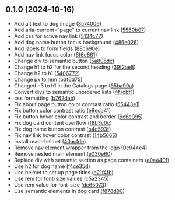 ## 0.1.0 (2024-10-16)

* Add alt text to dog image ([3c74009](https://github.com/isoteriksoftware/frontend-accessibility-interview/commit/3c74009))
* Add aria-current="page" to current nav link ([5560b07](https://github.com/isoteriksoftware/frontend-accessibility-interview/commit/5560b07))
* Add css for active nav link ([5134c77](https://github.com/isoteriksoftware/frontend-accessibility-interview/commit/5134c77))
* Add dog name button focus background ([485e026](https://github.com/isoteriksoftware/frontend-accessibility-interview/commit/485e026))
* Add labels to form fields ([88c690e](https://github.com/isoteriksoftware/frontend-accessibility-interview/commit/88c690e))
* Add nav link focus color ([6f6e861](https://github.com/isoteriksoftware/frontend-accessibility-interview/commit/6f6e861))
* Change div to semantic button ([5a805dc](https://github.com/isoteriksoftware/frontend-accessibility-interview/commit/5a805dc))
* Change h1 to h2 for the second heading ([39f2ae8](https://github.com/isoteriksoftware/frontend-accessibility-interview/commit/39f2ae8))
* Change h2 to h1 ([5406772](https://github.com/isoteriksoftware/frontend-accessibility-interview/commit/5406772))
* Change px to rem ([b3f6d75](https://github.com/isoteriksoftware/frontend-accessibility-interview/commit/b3f6d75))
* Changed h3 to h1 in the Catalogs page ([65ba99a](https://github.com/isoteriksoftware/frontend-accessibility-interview/commit/65ba99a))
* Convert divs to semantic unordered lists ([4f7cbf1](https://github.com/isoteriksoftware/frontend-accessibility-interview/commit/4f7cbf1))
* css formatting ([b762dab](https://github.com/isoteriksoftware/frontend-accessibility-interview/commit/b762dab))
* Fix about page button color contrast ratio ([55443e1](https://github.com/isoteriksoftware/frontend-accessibility-interview/commit/55443e1))
* Fix button color contrast ratio ([e9ecb41](https://github.com/isoteriksoftware/frontend-accessibility-interview/commit/e9ecb41))
* Fix button hover color contrast and border ([6c6e095](https://github.com/isoteriksoftware/frontend-accessibility-interview/commit/6c6e095))
* Fix dog card content overflow ([f8b3c0c](https://github.com/isoteriksoftware/frontend-accessibility-interview/commit/f8b3c0c))
* Fix dog name button contrast ([b4d593f](https://github.com/isoteriksoftware/frontend-accessibility-interview/commit/b4d593f))
* Fix nav link hover color contrast ([14b5665](https://github.com/isoteriksoftware/frontend-accessibility-interview/commit/14b5665))
* Install react-helmet ([40acfde](https://github.com/isoteriksoftware/frontend-accessibility-interview/commit/40acfde))
* Remove nav element wrapper from the logo ([0e944e4](https://github.com/isoteriksoftware/frontend-accessibility-interview/commit/0e944e4))
* Remove nested main element ([e030e60](https://github.com/isoteriksoftware/frontend-accessibility-interview/commit/e030e60))
* Replace div with semantic section as page containers ([e0a440f](https://github.com/isoteriksoftware/frontend-accessibility-interview/commit/e0a440f))
* Use h2 for dog name ([f4ce35d](https://github.com/isoteriksoftware/frontend-accessibility-interview/commit/f4ce35d))
* Use helmet to set up page titles ([e21f4fb](https://github.com/isoteriksoftware/frontend-accessibility-interview/commit/e21f4fb))
* Use rem for font-size values ([c5a2345](https://github.com/isoteriksoftware/frontend-accessibility-interview/commit/c5a2345))
* Use rem value for font-size ([dc65073](https://github.com/isoteriksoftware/frontend-accessibility-interview/commit/dc65073))
* Use semantic elements in dog card ([f878d90](https://github.com/isoteriksoftware/frontend-accessibility-interview/commit/f878d90))



